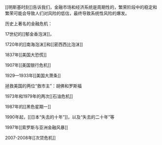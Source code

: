 [[明斯基时刻]]告诉我们，金融市场和经济系统是周期性的，繁荣阶段中的稳定和繁荣可能会导致人们对风险的低估，最终导致系统性风险的爆发。

历史上著名的金融危机：

17世纪的[[郁金香泡沫]]，

1720年的[[南海泡沫]]和[[密西西比泡沫]]

1837年[[美国大恐慌]]

1907年[[美国银行危机]]

1929—1933年[[美国大萧条]]

拯救美国的两位“救市主”：胡佛和罗斯福

1973年和1979年的两次[[石油危机]]

1987年的[[黑色星期一]]

1990年起，[[日本“失去的十年”]]，以及“失去的二十年”等

1997年[[索罗斯与亚洲金融风暴]]

2007-2008年[[次贷危机]]
